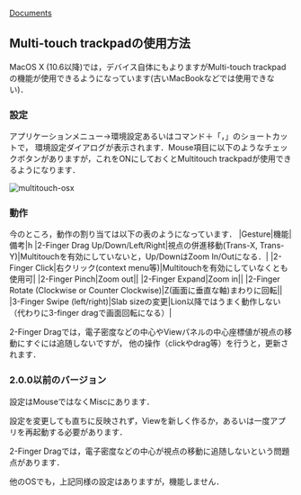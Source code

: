 [Documents](../Documents)
## Multi-touch trackpadの使用方法
MacOS X (10.6以降)では，デバイス自体にもよりますがMulti-touch trackpadの機能が使用できるようになっています(古いMacBookなどでは使用できない)．

### 設定
アプリケーションメニュー→環境設定あるいはコマンド＋「，」のショートカットで，
環境設定ダイアログが表示されます．Mouse項目に以下のようなチェックボタンがありますが，これをONにしておくとMultitouch trackpadが使用できるようになります．


![multitouch-osx](../assets/images/cuemol2/MultiTouchPad/multitouch-osx.png)



### 動作
今のところ，動作の割り当ては以下の表のようになっています．
|Gesture|機能|備考|h
|2-Finger Drag Up/Down/Left/Right|視点の併進移動(Trans-X, Trans-Y)|Multitouchを有効にしていないと，Up/DownはZoom In/Outになる．|
|2-Finger Click|右クリック(context menu等)|Multitouchを有効にしていなくとも使用可|
|2-Finger Pinch|Zoom out||
|2-Finger Expand|Zoom in||
|2-Finger Rotate (Clockwise or Counter Clockwise)|Z(画面に垂直な軸)まわりに回転||
|3-Finger Swipe (left/right)|Slab sizeの変更|Lion以降ではうまく動作しない（代わりに3-finger dragで画面回転になる）|

2-Finger Dragでは，電子密度などの中心やViewパネルの中心座標値が視点の移動にすぐには追随しないですが，
他の操作（clickやdrag等）を行うと，更新されます．

### 2.0.0以前のバージョン
設定はMouseではなくMiscにあります．

設定を変更しても直ちに反映されず，Viewを新しく作るか，あるいは一度アプリを再起動する必要があります．

2-Finger Dragでは，電子密度などの中心が視点の移動に追随しないという問題点があります．

他のOSでも，上記同様の設定はありますが，機能しません．
